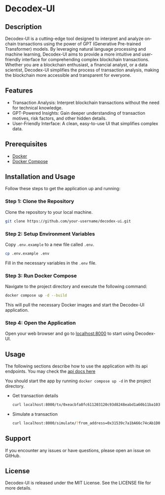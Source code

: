 # Decodex-UI

## Description

Decodex-UI is a cutting-edge tool designed to interpret and analyze on-chain transactions using the power of GPT (Generative Pre-trained Transformer) models. By leveraging natural language processing and machine learning, Decodex-UI aims to provide a more intuitive and user-friendly interface for comprehending complex blockchain transactions. Whether you are a blockchain enthusiast, a financial analyst, or a data scientist, Decodex-UI simplifies the process of transaction analysis, making the blockchain more accessible and transparent for everyone.

## Features

- Transaction Analysis: Interpret blockchain transactions without the need for technical knowledge.
- GPT-Powered Insights: Gain deeper understanding of transaction motives, risk factors, and other hidden details.
- User-Friendly Interface: A clean, easy-to-use UI that simplifies complex data.

## Prerequisites

- [Docker](https://www.docker.com/)
- [Docker Compose](https://docs.docker.com/compose/)

## Installation and Usage

Follow these steps to get the application up and running:

### Step 1: Clone the Repository

Clone the repository to your local machine.

```bash
git clone https://github.com/your-username/decodex-ui.git
```

### Step 2: Setup Environment Variables

Copy `.env.example` to a new file called `.env`.

```bash
cp .env.example .env
```

Fill in the necessary variables in the `.env` file.

### Step 3: Run Docker Compose

Navigate to the project directory and execute the following command:

```bash
docker compose up -d --build
```

This will pull the necessary Docker images and start the Decodex-UI application.

### Step 4: Open the Application

Open your web browser and go to [localhost:8000](http://localhost:8000) to start using Decodex-UI.

## Usage

The following sections describe how to use the application with its api endpoints. You may check the [api docs here](http://loclahost:8000/docs)

You should start the app by running `docker compose up -d` in the project directory.

- Get transaction details

  ```bash
  curl localhost:8000/tx/0xeacbfa8fc611203120c93d8248eabd1a60b11ba103e8c5bdd773f83271e97a51
  ```

- Simulate a transaction

  ```bash
  curl localhost:8000/simulate/?from_address=0x31539c7a1bA66c74cAb1D05C5A1832CB583aA64D&to_address=0x898e51FDFd3DA66912330eB95788Fc3c26d2913C
  ```

## Support

If you encounter any issues or have questions, please open an issue on GitHub.

## License

Decodex-UI is released under the MIT License. See the LICENSE file for more details.
